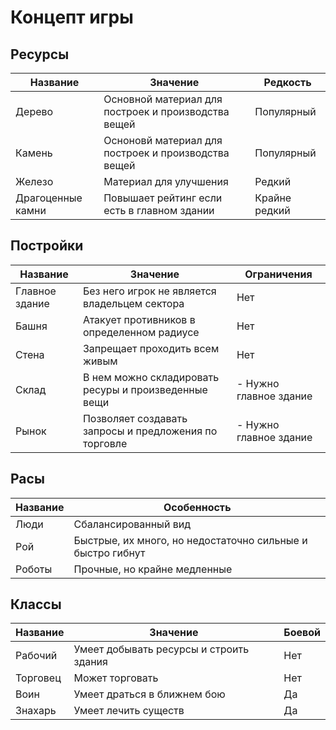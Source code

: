 # Концепт игры

## Ресурсы

| Название          | Значение                                            | Редкость      |
| ----------------- | --------------------------------------------------- | ------------- |
| Дерево            | Основной материал для построек и производства вещей | Популярный    |
| Камень            | Осноновй материал для построек и производства вещей | Популярный    |
| Железо            | Материал для улучшения                              | Редкий        |
| Драгоценные камни | Повышает рейтинг если есть в главном здании         | Крайне редкий |

## Постройки

| Название       | Значение                                              | Ограничения            |
| -------------- | ----------------------------------------------------- | ---------------------- |
| Главное здание | Без него игрок не является владельцем сектора         | Нет                    |
| Башня          | Атакует противников в определенном радиусе            | Нет                    |
| Стена          | Запрещает проходить всем живым                        | Нет                    |
| Склад          | В нем можно складировать ресуры и произведенные вещи  | - Нужно главное здание |
| Рынок          | Позволяет создавать запросы и предложения по торговле | - Нужно главное здание |

## Расы

| Название | Особенность                                                |
| -------- | ---------------------------------------------------------- |
| Люди     | Сбалансированный вид                                       |
| Рой      | Быстрые, их много, но недостаточно сильные и быстро гибнут |
| Роботы   | Прочные, но крайне медленные                               |

## Классы

| Название | Значение                                | Боевой |
| -------- | --------------------------------------- | ------ |
| Рабочий  | Умеет добывать ресурсы и строить здания | Нет    |
| Торговец | Может торговать                         | Нет    |
| Воин     | Умеет драться в ближнем бою             | Да     |
| Знахарь  | Умеет лечить существ                    | Да     |
